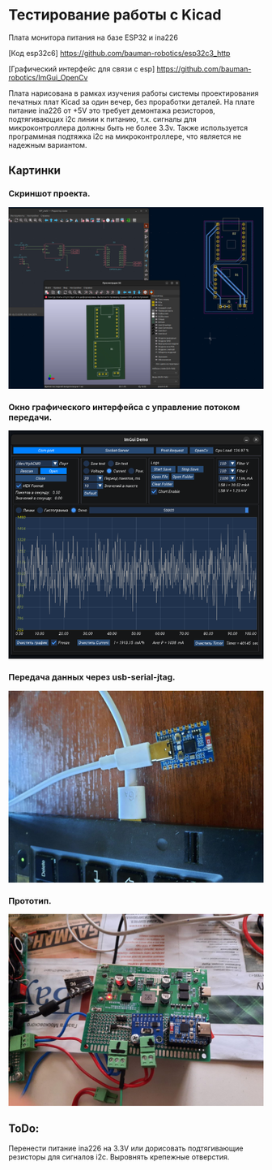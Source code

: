 # Тестирование работы с Kicad 

Плата монитора питания на базе ESP32 и ina226

[Код esp32c6] https://github.com/bauman-robotics/esp32c3_http

[Графический интерфейс для связи с esp] https://github.com/bauman-robotics/ImGui_OpenCv

Плата нарисована в рамках изучения работы системы проектирования печатных плат Kicad за один вечер, без проработки деталей. На плате питание ina226 от +5V это требует демонтажа резисторов, подтягивающих i2c линии к питанию, т.к. сигналы для микроконтроллера должны быть не более 3.3v.
Также используется программная подтяжка i2c на микроконтроллере, что является не надежным вариантом. 
 
## Картинки

### Скриншот проекта.
![Тестовый вариант](images/Pic1.png)

### Окно графического интерфейса с управление потоком передачи.
![GUI](images/Pic2.png)

### Передача данных через usb-serial-jtag.
![usb-serial-jtag](images/Pic3.jpeg)

### Прототип.
![Отладочный вариант](images/Pic4.jpg)

## ToDo:
Перенести питание ina226 на 3.3V или дорисовать подтягивающие резисторы для сигналов i2c.
Выровнять крепежные отверстия. 
